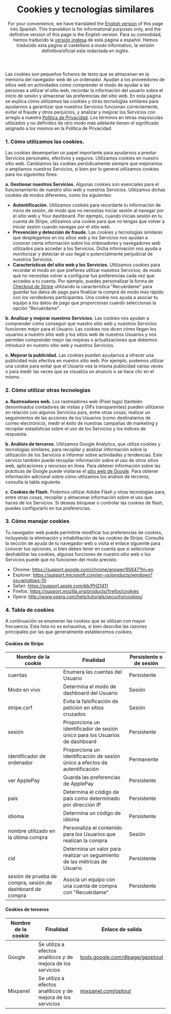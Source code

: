 <header id="translation">
<h1>Cookies y tecnologías similares</h1>

For your convenience, we have translated the [English version](#stripe_services_agmt) of this page into Spanish. This translation is for informational purposes only, and the definitive version of this page is the English version. Para su comodidad, hemos traducido la [versión inglesa](#stripe_services_agmt) de esta página a español. Hemos traducido esta página al castellano a modo informativo, la versión definitiva/oficial esta redactada en inglés.
</header>
 
<section>
 
Las cookies son pequeños ficheros de texto que se almacenan en la memoria del navegador web de un ordenador. Ayudan a los proveedores de sitios web en actividades como comprender el modo de ayudar a las personas a utilizar el sitio web, recordar la información del usuario sobre el inicio de sesión y almacenar las preferencias del sitio web. En esta página se explica cómo utilizamos las cookies y otras tecnologías similares para ayudarnos a garantizar que nuestros Servicios funcionan correctamente, evitar el fraude y otros perjuicios, y analizar y mejorar los Servicios con arreglo a nuestra [Política de Privacidad](https://stripe.com/privacy). Los términos en letras mayúsculas utilizados y no definidos de otro modo más adelante tienen el significado asignado a los mismos en la Política de Privacidad.
 
### 1. Cómo utilizamos las cookies. 
 
Las cookies desempeñan un papel importante para ayudarnos a prestar Servicios personales, efectivos y seguros. Utilizamos cookies en nuestro sitio web. Cambiamos las cookies periódicamente siempre que mejoramos o ampliamos nuestros Servicios, si bien por lo general utilizamos cookies para los siguientes fines:
 
**a. Gestionar nuestros Servicios.** Algunas cookies son esenciales para el funcionamiento de nuestro sitio web y nuestros Servicios. Utilizamos dichas cookies de modos diferentes, como los siguientes: 
 
* **Autentificación.** Utilizamos cookies para recordarte tu información de inicio de sesión, de modo que no necesitas iniciar sesión al navegar por el sitio web y Your dashboard. Por ejemplo, cuando inicias sesión en tu cuenta de Stripe, utilizamos una cookie para que no tengas que volver a iniciar sesión cuando navegas por el sitio web.  
* **Prevención y detección de fraude.** Las cookies y tecnologías similares que desplegamos en los sitios web y los Servicios nos ayudan a conocer cierta información sobre los ordenadores y navegadores web utilizados para acceder a los Servicios. Dicha información nos ayuda a monitorizar y detectar el uso ilegal o potencialmente perjudicial de nuestros Servicios. 
* **Características del sitio web y los Servicios.** Utilizamos cookies para recordar el modo en que prefieres utilizar nuestros Servicios, de modo que no necesitas volver a configurar tus preferencias cada vez que accedes a tu cuenta. Por ejemplo, puedes personalizar la forma de [Checkout de Stripe](https://stripe.com/checkout) utilizando la característica "Recuérdame" para guardar tus datos de pago para finalizar la compra de modo más rápido con los vendedores participantes. Una cookie nos ayuda a asociar tu equipo a los datos de pago que proporcionas cuando seleccionas la opción "Recuérdame".  
 
**b. Analizar y mejorar nuestros Servicios.** Las cookies nos ayudan a comprender cómo conseguir que nuestro sitio web y nuestros Servicios funcionen mejor para el Usuario. Las cookies nos dicen cómo llegan los usuarios a nuestro sitio web y los sitios web de nuestros Usuarios y nos permiten comprender mejor las mejoras o actualizaciones que debemos introducir en nuestro sitio web y nuestros Servicios. 
 
**c. Mejorar la publicidad.** Las cookies pueden ayudarnos a ofrecer una publicidad más efectiva en nuestro sitio web. Por ejemplo, podemos utilizar una cookie para evitar que el Usuario vea la misma publicidad varias veces o para medir las veces que se visualiza un anuncio o se hace clic en el mismo.
 
### 2. Cómo utilizar otras tecnologías
 
**a. Rastreadores web.**  Los rastreadores web (Pixel tags) (también denominados contadores de visitas y GIFs transparentes) pueden utilizarse en relación con algunos Servicios para, entre otras cosas, realizar un seguimientos de las acciones de los Usuarios (como destinatarios de correo electrónico), medir el éxito de nuestras campañas de marketing y recopilar estadísticas sobre el uso de los Servicios y los índices de respuesta. 
 
**b.  Análisis de terceros.** Utilizamos Google Analytics, que utiliza cookies y tecnologías similares, para recopilar y analizar información sobre la utilización de los Servicios e informar sobre actividades y tendencias.  Este servicio también puede recopilar información sobre el uso de otros sitios web, aplicaciones y recursos en línea.  Para obtener información sobre las prácticas de Google puede visitarse el [sitio web de Google](https://www.google.com/policies/privacy/partners/). Para obtener información adicional sobre cómo utilizamos los análisis de terceros, consulta la tabla siguiente. 
 
**c. Cookies de Flash.**  Podemos utilizar Adobe Flash y otras tecnologías para, entre otras cosas, recopilar y almacenar información sobre el uso que haces de los Servicios.  Si deseas bloquear o controlar las cookies de flash, puedes configurarlo en tus preferencias.
 
### 3. Cómo manejar cookies 
 
Tu navegador web puede permitirte modificar tus preferencias de cookies, incluyendo la eliminación y inhabilitación de las cookies de Stripe. Consulta la sección de ayuda de tu navegador web o visita el enlace siguiente para conocer tus opciones, si bien debes tener en cuenta que si seleccionar deshabilitar las cookies, algunas funciones de nuestro sitio web o los Servicios puede que no funcionen del modo previsto. 
 
* Chrome: <a href="https://support.google.com/chrome/answer/95647?hl=en">https://support.google.com/chrome/answer/95647?hl=en</a>
* Explorer: <a href="https://support.microsoft.com/en-us/products/windows?os=windows-10">https://support.microsoft.com/en-us/products/windows?os=windows-10</a>
* Safari: <a href="https://support.apple.com/kb/PH21411">https://support.apple.com/kb/PH21411</a>
* Firefox: <a href="https://support.mozilla.org/products/firefox/cookies">https://support.mozilla.org/products/firefox/cookies</a>
* Opera: <a href="http://www.opera.com/help/tutorials/security/cookies/">http://www.opera.com/help/tutorials/security/cookies/</a>
 
 
### 4. Tabla de cookies
 
A continuación se enumeran las cookies que se utilizan con mayor frecuencia. Esta lista no es exhaustiva, si bien describe las razones principales por las que generalmente establecemos cookies. 
 
#### Cookies de Stripe 
 
<table class="alternate">
  <thead>
  <tr>
    <th>Nombre de la cookie</th>
    <th>Finalidad</th> 
    <th>Persistente o de sesión </th>
  </tr>
  </thead>
  <tbody>    
  <tr>
    <td>cuentas</td>
    <td>Enumera las cuentas del Usuario </td> 
    <td> Persistente </td>
  </tr>
  <tr>
    <td>Modo en vivo</td>
    <td>Determina el modo de dashboard del Usuario </td>
    <td>Sesión </td>
  </tr>
  <tr>
    <td>stripe.csrf</td>
    <td>Evita la falsificación de petición en sitios cruzados</td>
    <td>Sesión</td>
    </tr>
  <tr>
    <td>sesión</td>
    <td>Proporciona un identificador de sesión único para los Usuarios de dashboard </td>
    <td> Persistente </td>
    </tr>
  <tr>
    <td>identificador de ordenador</td>
    <td>Proporciona un identificación de sesión único a efectos de autentificación </td>
    <td>Permanente </td>
    </tr>
    <tr>
<td>ver ApplePay</td>
<td>Guarda las preferencias de ApplePay </td>
<td>Persistente </td>
    </tr>
  <tr>
<td>país</td>
<td>Determina el código de país como determinado por dirección IP</td>
<td> Persistente </td>
    </tr>
  <tr>
<td>idioma</td>
<td>Determina un código de idioma</td>
<td> Persistente </td>
    </tr>
  <tr>
<td>nombre utilizado en la última compra </td>
<td>Personaliza el contenido para los Usuarios que realizan la compra </td>
<td>Sesión</td>
    </tr>
  <tr>
<td>cid</td>
<td>Determina un valor para realizar un seguimiento de las métricas de Usuario </td>
<td> Persistente </td>
    </tr>
  <tr>
<td>sesión de prueba de compra, sesión de dashboard de compra </td>
<td>Asocia un equipo con una cuenta de compra con "Recuérdame"</td>
<td> Persistente </td>
</tr>
  </tbody>
</table>
 
#### Cookies de terceros
 
<table class="alternate">
<thead>
<tr>
<th>Nombre de la cookie</th>
<th>Finalidad</th>
<th>Enlace de salida </th>
</tr>
</thead>
<tbody>  
<tr>
<td>Google</td>
<td>Se utiliza a efectos analíticos y de mejora de los servicios</td>
<td><a href="http://tools.google.com/dlpage/gaoptout">tools.google.com/dlpage/gaoptout</a></td>
</tr><tr>
<td>Mixpanel</td>
<td>Se utiliza a efectos analíticos y de mejora de los servicios</td>
<td><a href="http://mixpanel.com/optout">mixpanel.com/optout</a></td>
</tbody>
</table>
 
</section>
 
